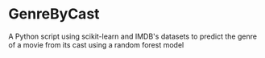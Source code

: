 # GenreByCast
A Python script using scikit-learn and IMDB's datasets to predict the genre of a movie from its cast using a random forest model
